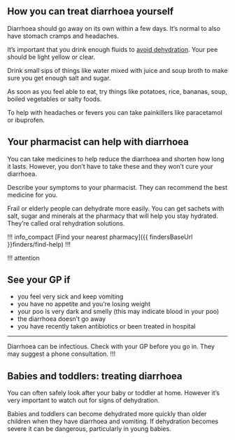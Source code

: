 ## How you can treat diarrhoea yourself 

Diarrhoea should go away on its own within a few days. It’s normal to also have stomach cramps and headaches. 

It’s important that you drink enough fluids to [avoid dehydration](http://www.nhs.uk/Conditions/dehydration/Pages/Introduction.aspx).
Your pee should be light yellow or clear.

Drink small sips of things like water mixed with juice and soup broth to make sure you get enough salt and sugar. 

As soon as you feel able to eat, try things like potatoes, rice, bananas, soup, boiled vegetables or salty foods. 

To help with headaches or fevers you can take painkillers like paracetamol or ibuprofen. 


## Your pharmacist can help with diarrhoea  

You can take medicines to help reduce the diarrhoea and shorten how long it lasts. However, you don’t have to
take these and they won’t cure your diarrhoea. 

Describe your symptoms to your pharmacist. They can recommend the best medicine for you.

Frail or elderly people can dehydrate more easily. You can get sachets with salt, sugar and minerals at the pharmacy
that will help you stay hydrated. They’re called oral rehydration solutions. 

!!! info_compact
  [Find your nearest pharmacy]({{ findersBaseUrl }}finders/find-help)
!!!

!!! attention
  ## See your GP if
  
  - you feel very sick and keep vomiting 
  - you have no appetite and you’re losing weight
  - your poo is very dark and smelly (this may indicate blood in your poo) 
  - the diarrhoea doesn’t go away
  - you have recently taken antibiotics or been treated in hospital
  
  ***
  Diarrhoea can be infectious. Check with your GP before you go in. They may suggest a phone consultation. 
!!!


## Babies and toddlers: treating diarrhoea 

You can often safely look after your baby or toddler at home. However it’s very important to watch out for signs of
dehydration.

Babies and toddlers can become dehydrated more quickly than older children when they have diarrhoea and
vomiting. If dehydration becomes severe it can be dangerous, particularly in young babies.
